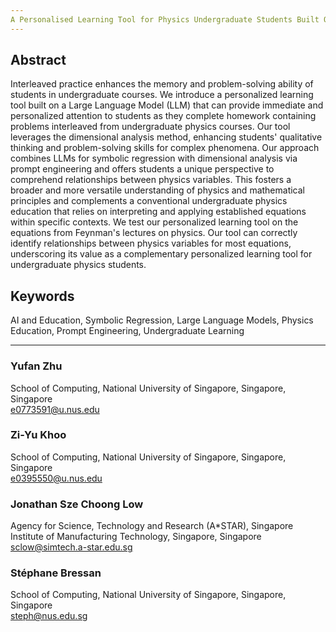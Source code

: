 ```yaml
---
A Personalised Learning Tool for Physics Undergraduate Students Built On a Large Language Model for Symbolic Regression
---
```


## Abstract
Interleaved practice enhances the memory and problem-solving ability of students in undergraduate courses. We introduce a personalized learning tool built on a Large Language Model (LLM) that can provide immediate and personalized attention to students as they complete homework containing problems interleaved from undergraduate physics courses. Our tool leverages the dimensional analysis method, enhancing students' qualitative thinking and problem-solving skills for complex phenomena. Our approach combines LLMs for symbolic regression with dimensional analysis via prompt engineering and offers students a unique perspective to comprehend relationships between physics variables. This fosters a broader and more versatile understanding of physics and mathematical principles and complements a conventional undergraduate physics education that relies on interpreting and applying established equations within specific contexts. We test our personalized learning tool on the equations from Feynman's lectures on physics. Our tool can correctly identify relationships between physics variables for most equations,  underscoring its value as a complementary personalized learning tool for undergraduate physics students. 

## Keywords
AI and Education, Symbolic Regression, Large Language Models, Physics Education, Prompt Engineering, Undergraduate Learning

---

### Yufan Zhu
School of Computing, National University of Singapore, Singapore, Singapore  
e0773591@u.nus.edu

### Zi-Yu Khoo
School of Computing, National University of Singapore, Singapore, Singapore  
e0395550@u.nus.edu

### Jonathan Sze Choong Low
Agency for Science, Technology and Research (A*STAR), Singapore Institute of Manufacturing Technology, Singapore, Singapore  
sclow@simtech.a-star.edu.sg

### Stéphane Bressan
School of Computing, National University of Singapore, Singapore, Singapore  
steph@nus.edu.sg
